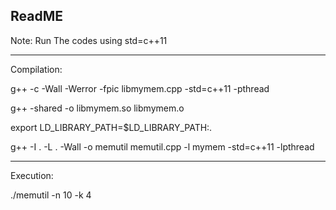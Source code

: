 ReadME
--------------------------------------------


Note: Run The codes using std=c++11

--------------------------------------------------------------------------
Compilation:

g++ -c -Wall -Werror -fpic libmymem.cpp -std=c++11 -pthread 

g++ -shared -o libmymem.so libmymem.o

export LD_LIBRARY_PATH=$LD_LIBRARY_PATH:.  

g++ -I . -L . -Wall -o memutil memutil.cpp -l mymem -std=c++11 -lpthread



--------------------------------------------------------------------------

Execution:

./memutil -n 10 -k 4

